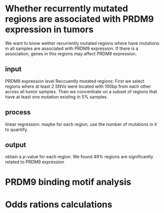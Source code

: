 # Whether recurrently mutated regions are associated with PRDM9 expression in tumors
We want to know wether recurrently mutated regions where have mutations in all samples are associated with  PRDM9 expression. If there is a association, genes in this regions may affect PRDM9 expression.
## input
PRDM9 expression level
Reccuently mutated regions: First we select regions where at least 2 SNVs were located with 100bp from each other across all tumor samples. Then we concentrate on a subset of regions that have at least one mutation existing in 5% samples. 
## process
linear regression: maybe for each region, use the number of mutations in it to quantify.
## output
obtain a p-value for each region. We found 49% regions are significantly related to PRDM9 expression
# PRDM9 binding motif analysis
# Odds rations calculations

<!--stackedit_data:
eyJoaXN0b3J5IjpbLTcyMzA4OTgwMiwxOTE2OTY3ODEzLC01ND
A5MDY3NTIsLTIxNDM3Njk4OSwtMTEzMTIzODUyNSwyMTIxODcx
MDIzLDg5NzAxOTU1NiwtMTQ0MTM3ODEwM119
-->